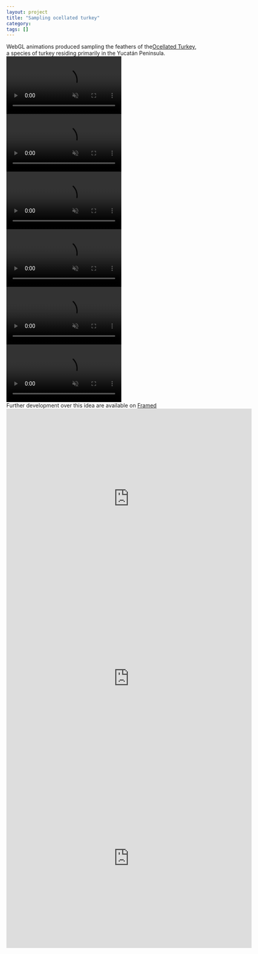 ```yaml
---
layout: project
title: "Sampling ocellated turkey"
category: 
tags: []
---
```


<div class="content-container">
<div class="index-content">
<div class="grid-gutter"></div><div class="grid-sizer"></div>

  <div class = "grid l3">
  WebGL animations produced sampling the feathers of the<a href="https://en.wikipedia.org/wiki/Ocellated_turkey">Ocellated Turkey</a>, a species of turkey residing primarily in the Yucatán Peninsula.
  </div>
  <div class="grid">
    <video class="project-inline-video scroll-transition-fade" muted="" loop="" playsinline="" onmouseover="this.play()" onmouseout="this.pause()" style="transition-duration: initial;">
    <source src="/assets/media/sampling-ocellated-turkey/first-compressed.mp4" type="video/mp4" height="600">
    </video>
  </div>

  <div class="grid">
    <video class="project-inline-video scroll-transition-fade" muted="" loop="" playsinline="" onmouseover="this.play()" onmouseout="this.pause()" style="transition-duration: initial;">
    <source src="/assets/media/sampling-ocellated-turkey/video12-compressed.mp4" type="video/mp4">
    </video>
  </div>

  <div class="grid">
    <video class="project-inline-video scroll-transition-fade" muted="" loop="" playsinline="" onmouseover="this.play()" onmouseout="this.pause()" style="transition-duration: initial;">
    <source src="/assets/media/sampling-ocellated-turkey/firstDistorted-compressed.mp4" type="video/mp4">
    </video>
  </div>

  <div class="grid">
    <video class="project-inline-video scroll-transition-fade" muted="" loop="" playsinline="" onmouseover="this.play()" onmouseout="this.pause()" style="transition-duration: initial;">
    <source src="/assets/media/sampling-ocellated-turkey/third-compressed.mp4" type="video/mp4">
    </video>
  </div>

  <div class="grid">
    <video class="project-inline-video scroll-transition-fade" muted="" loop="" playsinline="" onmouseover="this.play()" onmouseout="this.pause()" style="transition-duration: initial;">
    <source src="/assets/media/sampling-ocellated-turkey/cutted-compressed.mp4" type="video/mp4">
    </video>
  </div>

  <div class="grid">
    <video class="project-inline-video scroll-transition-fade" muted="" loop="" playsinline="" onmouseover="this.play()" onmouseout="this.pause()" style="transition-duration: initial;">
    <source src="/assets/media/sampling-ocellated-turkey/10single-compressed.mp4" type="video/mp4">
    </video>
  </div>

  <div class = "grid l3">
Further development over this idea are available on <a href="https://frm.fm/a/davide_prati">Framed</a>
  </div>

  <!--Subsistence Plumage #1 -->
  <div class="grid">
      <div class="sixteen-nine">
        <iframe src="https://player.vimeo.com/video/367304454" width="640" height="468" frameborder="0" webkitallowfullscreen mozallowfullscreen allowfullscreen allow="autoplay; fullscreen"></iframe>
      </div>
  </div>

  <!--Subsistence Plumage #2 -->
  <div class="grid">
      <div class="sixteen-nine">
        <iframe src="https://player.vimeo.com/video/367313015" width="640" height="468" frameborder="0" webkitallowfullscreen mozallowfullscreen allowfullscreen allow="autoplay; fullscreen"></iframe>
      </div>
  </div>

  <!--Subsistence Plumage #3 -->
  <div class="grid">
      <div class="sixteen-nine">
        <iframe src="https://player.vimeo.com/video/368797621" width="640" height="468" frameborder="0" webkitallowfullscreen mozallowfullscreen allowfullscreen allow="autoplay; fullscreen"></iframe>
      </div>
  </div>




</div>
</div>
